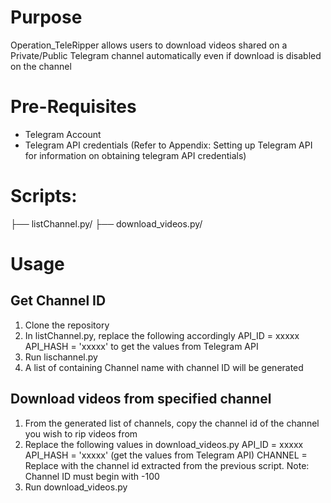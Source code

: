 # Purpose
Operation_TeleRipper allows users to download videos shared on a Private/Public Telegram channel automatically even if download is disabled on the channel 

# Pre-Requisites
- Telegram Account
- Telegram API credentials
(Refer to Appendix: Setting up Telegram API for information on obtaining telegram API credentials)

# Scripts:
├── listChannel.py/
├── download_videos.py/


# Usage

## Get Channel ID
1. Clone the repository
2. In listChannel.py, replace the following accordingly
   API_ID = xxxxx
   API_HASH = 'xxxxx'
to get the values from Telegram API
3. Run lischannel.py
4. A list of containing Channel name with channel ID will be generated

## Download videos from specified channel 
1.  From the generated list of channels, copy the channel id of the channel you wish to rip videos from 
2. Replace the following values in download_videos.py
   API_ID = xxxxx
   API_HASH = 'xxxxx'
(get the values from Telegram API)
   CHANNEL = Replace with the channel id extracted from the previous script. 
Note: Channel ID must begin with -100
5. Run download_videos.py

